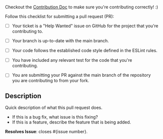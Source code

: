 Checkout the [Contribution Doc](https://docs.projectreclass.org/toynet/contributing-code-to-toynet/contributing-code-to-toynet) to make sure you're contributing correctly! :)

Follow this checklist for submitting a pull request (PR):

- [ ] Your ticket is a "Help Wanted" issue on GitHub for the project that you're contributing to.
- [ ] Your branch is up-to-date with the main branch.
- [ ] Your code follows the established code style defined in the ESLint rules.
- [ ] You have included any relevant test for the code that you're contributing.
- [ ] You are submitting your PR against the main branch of the repository you are contributing to from your fork.


## Description
Quick description of what this pull request does.

- If this is a bug fix, what issue is this fixing?
- If this is a feature, describe the feature that is being added.

**Resolves Issue**: closes #{issue number}.
